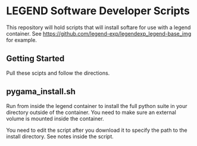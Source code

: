 # LEGEND Software Developer Scripts

This repository will hold scripts that will install softare for use with a legend container. 
See https://github.com/legend-exp/legendexp_legend-base_img for example.

## Getting Started

Pull these scipts and follow the directions.

## pygama_install.sh

Run from inside the legend container to install the full python suite in your directory outside of the container. You need to make sure an external volume is mounted inside the container.  

You need to edit the script after you download it to specify the path to the install directory. See notes inside the script.




